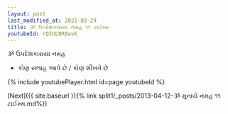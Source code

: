 ```yaml
---
layout: post
last_modified_at: 2021-03-29
title: ૐ ઉપદેશકારાયા નમહ ૧૧ ટાઈમ્સ
youtubeId: rQIULNR8avE
---
```

 
 
 ૐ ઉપદેશકારાયા નમહ  
 
 -  કોણ સલાહ આપે છે / કોણ શીખવે છે 
 
  
 
  
 
 
 
 
 
 


{% include youtubePlayer.html id=page.youtubeId %}
 
[Next]({{ site.baseurl }}{% link  split1/_posts/2013-04-12-ૐ મુનાયે નમહ ૧૧ ટાઈમ્સ.md%})
 
